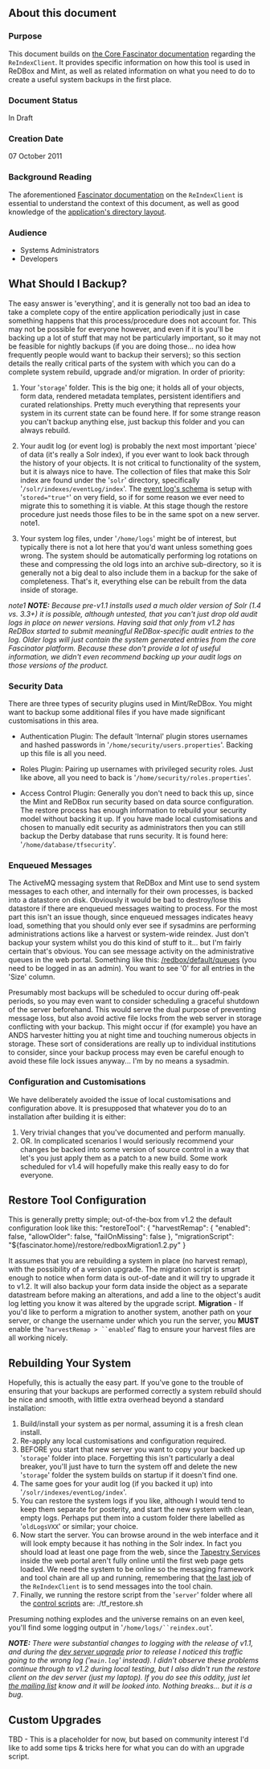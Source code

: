 ## []()About this document
 
### []()Purpose
 
This document builds on [the Core Fascinator documentation](http://sites.google.com/site/fascinatorhome/home/documentation/technical/documents/rebuilding-your-system) regarding the `ReIndexClient`. It provides specific information on how this tool is used in ReDBox and Mint, as well as related information on what you need to do to create a useful system backups in the first place.
  
### []()Document Status
 
In Draft 
### []()Creation Date
 
07 October 2011 
### []()Background Reading
 
The aforementioned [Fascinator documentation](http://sites.google.com/site/fascinatorhome/home/documentation/technical/documents/rebuilding-your-system) on the `ReIndexClient` is essential to understand the context of this document, as well as good knowledge of the [application's directory layout](documentation-system-administration-general-administration-system-layout).
  
### []()Audience
 
 * Systems Administrators
 * Developers
  
## []()What Should I Backup?
 
The easy answer is 'everything', and it is generally not too bad an idea to take a complete copy of the entire application periodically just in case something happens that this process/procedure does not account for. 
This may not be possible for everyone however, and even if it is you'll be backing up a lot of stuff that may not be particularly important, so it may not be feasible for nightly backups (if you are doing those... no idea how frequently people would want to backup their servers); so this section details the really critical parts of the system with which you can do a complete system rebuild, upgrade and/or migration. 
In order of priority: 
1. Your '`storage`' folder. This is the big one; it holds all of your objects, form data, rendered metadata templates, persistent identifiers and curated relationships. Pretty much everything that represents your system in its current state can be found here. If for some strange reason you can't backup anything else, just backup this folder and you can always rebuild.
 1. Your audit log (or event log) is probably the next most important 'piece' of data (it's really a Solr index), if you ever want to look back through the history of your objects. It is not critical to functionality of the system, but it is always nice to have. The collection of files that make this Solr index are found under the '`solr`' directory, specifically '`/solr/indexes/eventLog/index`'. The [event log's schema](http://code.google.com/p/the-fascinator/source/browse/the-fascinator/trunk/plugins/indexer/solr/src/main/resources/solr/indexes/eventlog/conf/schema.xml) is setup with '`stored="true"`' on very field, so if for some reason we ever need to migrate this to something it is viable. At this stage though the restore procedure just needs those files to be in the same spot on a new server. note1.
 
 1. Your system log files, under '`/home/logs`' might be of interest, but typically there is not a lot here that you'd want unless something goes wrong. The system should be automatically performing log rotations on these and compressing the old logs into an archive sub-directory, so it is generally not a big deal to also include them in a backup for the sake of completeness.
   That's it, everything else can be rebuilt from the data inside of storage.
 
 *note1 **NOTE:** Because pre-v1.1 installs used a much older version of Solr (1.4 vs. 3.3+) it is possible, although untested, that you can't just drop old audit logs in place on newer versions. Having said that only from v1.2 has ReDBox started to submit meaningful ReDBox-specific audit entries to the log. Older logs will just contain the system generated entries from the core Fascinator platform. Because these don't provide a lot of useful information, we didn't even recommend backing up your audit logs on those versions of the product.*
 
 
### []()Security Data


There are three types of security plugins used in Mint/ReDBox. You might want to backup some additional files if you have made significant customisations in this area.

* Authentication Plugin: The default 'Internal' plugin stores usernames and hashed passwords in '`/home/security/users.properties`'. Backing up this file is all you need.

* Roles Plugin: Pairing up usernames with privileged security roles. Just like above, all you need to back is '`/home/security/roles.properties`'.
* Access Control Plugin: Generally you don't need to back this up, since the Mint and ReDBox run security based on data source configuration. The restore process has enough information to rebuild your security model without backing it up. If you have made local customisations and chosen to manually edit security as administrators then you can still backup the Derby database that runs security. It is found here: '`/home/database/tfsecurity`'.


### []()Enqueued Messages
 
The ActiveMQ messaging system that ReDBox and Mint use to send system messages to each other, and internally for their own processes, is backed into a datastore on disk. Obviously it would be bad to destroy/lose this datastore if there are enqueued messages waiting to process. For the most part this isn't an issue though, since enqueued messages indicates heavy load, something that you should only ever see if sysadmins are performing administrations actions like a harvest or system-wide reindex. Just don't backup your system whilst you do this kind of stuff to it... but I'm fairly certain that's obvious.
You can see message activity on the administrative queues in the web portal. Something like this: [/redbox/default/queues](http://redbox-dev.cqu.edu.au/redbox/default/queues) (you need to be logged in as an admin). You want to see '0' for all entries in the 'Size' column.
 
Presumably most backups will be scheduled to occur during off-peak periods, so you may even want to consider scheduling a graceful shutdown of the server beforehand. This would serve the dual purpose of preventing message loss, but also avoid active file locks from the web server in storage conflicting with your backup. This might occur if (for example) you have an ANDS harvester hitting you at night time and touching numerous objects in storage. These sort of considerations are really up to individual institutions to consider, since your backup process may even be careful enough to avoid these file lock issues anyway... I'm by no means a sysadmin.
  
### []()Configuration and Customisations
 
We have deliberately avoided the issue of local customisations and configuration above. It is presupposed that whatever you do to an installation after building it is either: 
1. Very trivial changes that you've documented and perform manually.
 1. OR. In complicated scenarios I would seriously recommend your changes be backed into some version of source control in a way that let's you just apply them as a patch to a new build. Some work scheduled for v1.4 will hopefully make this really easy to do for everyone.
 
  
## []()Restore Tool Configuration
 
This is generally pretty simple; out-of-the-box from v1.2 the default configuration look like this:
        "restoreTool": {
            "harvestRemap": {
                "enabled": false,
                "allowOlder": false,
                "failOnMissing": false
            },
            "migrationScript": "${fascinator.home}/restore/redboxMigration1.2.py"
        }

It assumes that you are rebuilding a system in place (no harvest remap), with the possibility of a version upgrade. The migration script is smart enough to notice when form data is out-of-date and it will try to upgrade it to v1.2. It will also backup your form data inside the object as a separate datastream before making an alterations, and add a line to the object's audit log letting you know it was altered by the upgrade script.
**Migration** - If you'd like to perform a migration to another system, another path on your server, or change the username under which you run the server, you **MUST** enable the '`harvestRemap > ``enabled`' flag to ensure your harvest files are all working nicely.
 
## []()Rebuilding Your System
 
Hopefully, this is actually the easy part. If you've gone to the trouble of ensuring that your backups are performed correctly a system rebuild should be nice and smooth, with little extra overhead beyond a standard installation:
  
1. Build/install your system as per normal, assuming it is a fresh clean install.
 1. Re-apply any local customisations and configuration required.
 1. BEFORE you start that new server you want to copy your backed up '`storage`' folder into place. Forgetting this isn't particularly a deal breaker, you'll just have to turn the system off and delete the new '`storage`' folder the system builds on startup if it doesn't find one.
 1. The same goes for your audit log (if you backed it up) into '`/solr/indexes/eventLog/index`'.
 1. You can restore the system logs if you like, although I would tend to keep them separate for posterity, and start the new system with clean, empty logs. Perhaps put them into a custom folder there labelled as '`oldLogsVXX`' or similar; your choice.
 1. Now start the server. You can browse around in the web interface and it will look empty because it has nothing in the Solr index. In fact you should load at least one page from the web, since the [Tapestry Services](http://sites.google.com/site/fascinatorhome/home/documentation/technical/documents/portal/java-core#TOC-Tapestry-Services) inside the web portal aren't fully online until the first web page gets loaded. We need the system to be online so the messaging framework and tool chain are all up and running, remembering that [the last job](http://sites.google.com/site/fascinatorhome/home/documentation/technical/documents/rebuilding-your-system#TOC-3.2-How-it-works) of the `ReIndexClient` is to send messages into the tool chain.
 1. Finally, we running the restore script from the '`server`' folder where all the [control scripts](documentation-system-administration-general-administration-configuration-files-control-scripts) are: 
        ./tf_restore.sh 
   
Presuming nothing explodes and the universe remains on an even keel, you'll find some logging output in '`/home/logs/``reindex.out`'.
 
 ***NOTE:** There were substantial changes to logging with the release of v1.1, and during the [dev server upgrade](http://code.google.com/p/redbox-mint/wiki/DevServerUpgradev11) prior to release I noticed this traffic going to the wrong log ('`main.log`' instead). I didn't observe these problems continue through to v1.2 during local testing, but I also didn't run the restore client on the dev server (just my laptop). If you do see this oddity, just let [the mailing list](http://groups.google.com/group/redbox-repo) know and it will be looked into. Nothing breaks... but it is a bug.*
  
 
## []()Custom Upgrades
 
TBD - This is a placeholder for now, but based on community interest I'd like to add some tips & tricks here for what you can do with an upgrade script.